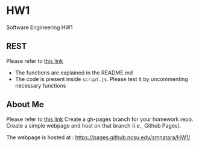 # HW1
Software Engineering HW1

## REST 

Please refer to [this link](https://github.ncsu.edu/smnatara/HW1/tree/master/REST)
* The functions are explained in the README.md
* The code is present inside `script.js`. Please test it by uncommenting necessary 
 functions

## About Me

Please refer to [this link](https://github.ncsu.edu/smnatara/HW1/tree/gh-pages)
Create a gh-pages branch for your homework repo. Create a simple webpage and host on that branch (i.e., Github Pages).

The webpage is hosted at : https://pages.github.ncsu.edu/smnatara/HW1/
